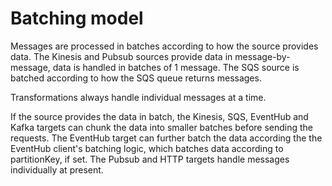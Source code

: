 # Batching model

Messages are processed in batches according to how the source provides data. The Kinesis and Pubsub sources provide data in message-by-message, data is handled in batches of 1 message. The SQS source is batched according to how the SQS queue returns messages.

Transformations always handle individual messages at a time.

If the source provides the data in batch, the Kinesis, SQS, EventHub and Kafka targets can chunk the data into smaller batches before sending the requests. The EventHub target can further batch the data according the the EventHub client's batching logic, which batches data according to partitionKey, if set. The Pubsub and HTTP targets handle messages individually at present.

